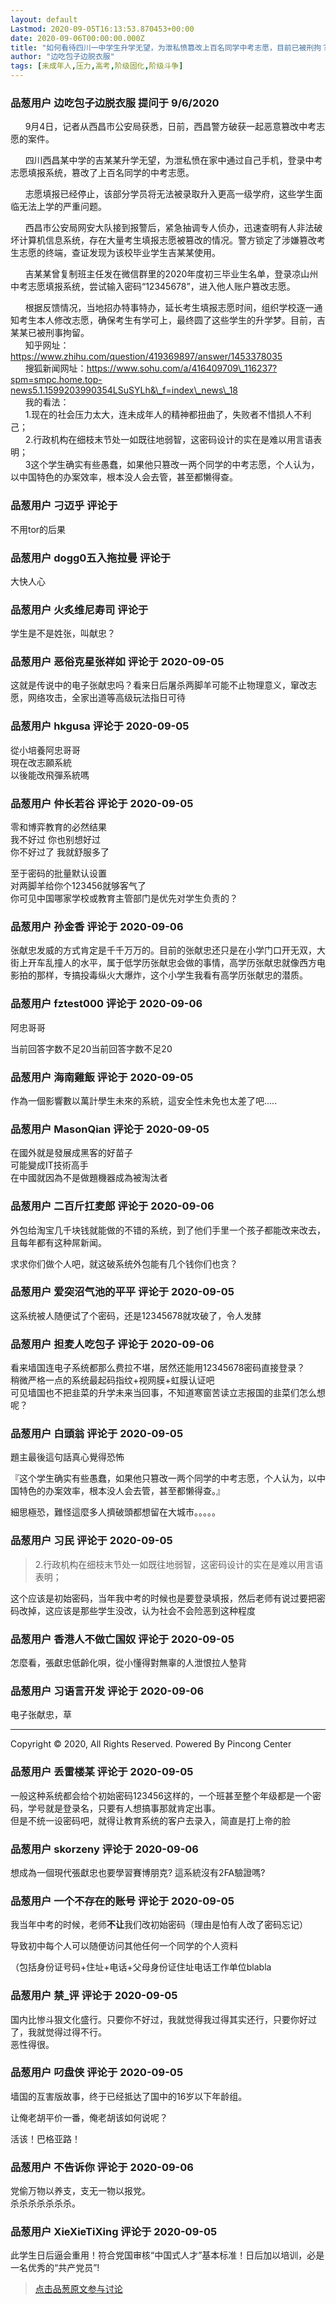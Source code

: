 ```yaml
---
layout: default
Lastmod: 2020-09-05T16:13:53.870453+00:00
date: 2020-09-06T00:00:00.000Z
title: "如何看待四川一中学生升学无望，为泄私愤篡改上百名同学中考志愿，目前已被刑拘？"
author: "边吃包子边脱衣服"
tags: [未成年人,压力,高考,阶级固化,阶级斗争]
---
```



### 品葱用户 **边吃包子边脱衣服** 提问于 9/6/2020
    
      9月4日，记者从西昌市公安局获悉，日前，西昌警方破获一起恶意篡改中考志愿的案件。  
  
      四川西昌某中学的吉某某升学无望，为泄私愤在家中通过自己手机，登录中考志愿填报系统，篡改了上百名同学的中考志愿。  
  
      志愿填报已经停止，该部分学员将无法被录取升入更高一级学府，这些学生面临无法上学的严重问题。  
  
      西昌市公安局网安大队接到报警后，紧急抽调专人侦办，迅速查明有人非法破坏计算机信息系统，存在大量考生填报志愿被篡改的情况。警方锁定了涉嫌篡改考生志愿的终端，查证发现为该校毕业学生吉某某使用。  
  
      吉某某曾复制班主任发在微信群里的2020年度初三毕业生名单，登录凉山州中考志愿填报系统，尝试输入密码“12345678”，进入他人账户篡改志愿。  
  
      根据反馈情况，当地招办特事特办，延长考生填报志愿时间，组织学校逐一通知考生本人修改志愿，确保考生有学可上，最终圆了这些学生的升学梦。目前，吉某某已被刑事拘留。  
      知乎网址：https://www.zhihu.com/question/419369897/answer/1453378035  
      搜狐新闻网址：https://www.sohu.com/a/416409709\_116237?spm=smpc.home.top-news5.1.1599203990354LSuSYLh&\_f=index\_news\_18  
      我的看法：  
      1.现在的社会压力太大，连未成年人的精神都扭曲了，失败者不惜损人不利己；  
      2.行政机构在细枝末节处一如既往地弱智，这密码设计的实在是难以用言语表明；  
      3这个学生确实有些愚蠢，如果他只篡改一两个同学的中考志愿，个人认为，以中国特色的办案效率，根本没人会去管，甚至都懒得查。
    
                

### 品葱用户 **刁迈乎** 评论于 
        
不用tor的后果
        
                

### 品葱用户 **dogg0五入拖拉曼** 评论于 
        
大快人心
        
                

### 品葱用户 **火炙维尼寿司** 评论于 
        
学生是不是姓张，叫献忠？
        
                

### 品葱用户 **恶俗克星张祥如** 评论于 2020-09-05
        
这就是传说中的电子张献忠吗？看来日后屠杀两脚羊可能不止物理意义，窜改志愿，网络攻击，全家出道等高级玩法指日可待
        
                

### 品葱用户 **hkgusa** 评论于 2020-09-05
        
從小培養阿忠哥哥  
現在改志願系統  
以後能改飛彈系統嗎
        
                

### 品葱用户 **仲长若谷** 评论于 2020-09-05
        
零和博弈教育的必然结果  
我不好过 你也别想好过   
你不好过了 我就舒服多了  
  
至于密码的批量默认设置  
对两脚羊给你个123456就够客气了  
你可见中国哪家学校或教育主管部门是优先对学生负责的？
        
                

### 品葱用户 **孙金香** 评论于 2020-09-06
        
张献忠发威的方式肯定是千千万万的。目前的张献忠还只是在小学门口开无双，大街上开车乱撞人的水平，属于低学历张献忠会做的事情，高学历张献忠就像西方电影拍的那样，专搞投毒纵火大爆炸，这个小学生我看有高学历张献忠的潜质。
        
                

### 品葱用户 **fztest000** 评论于 2020-09-06
        
阿忠哥哥  
  
当前回答字数不足20当前回答字数不足20
        
                

### 品葱用户 **海南雞飯** 评论于 2020-09-05
        
作為一個影響數以萬計學生未來的系統，這安全性未免也太差了吧.....
        
                

### 品葱用户 **MasonQian** 评论于 2020-09-05
        
在國外就是發展成黑客的好苗子  
可能變成IT技術高手  
在中國就因為不是做題機器成為被淘汰者
        
                

### 品葱用户 **二百斤扛麦郎** 评论于 2020-09-06
        
外包给淘宝几千块钱就能做的不错的系统，到了他们手里一个孩子都能改来改去，且每年都有这种屌新闻。  
  
求求你们做个人吧，就这破系统外包能有几个钱你们也贪？
        
                

### 品葱用户 **爱突沼气池的平平** 评论于 2020-09-05
        
这系统被人随便试了个密码，还是12345678就攻破了，令人发酵
        
                

### 品葱用户 **担麦人吃包子** 评论于 2020-09-06
        
看来墙国连电子系统都那么费拉不堪，居然还能用12345678密码直接登录？  
稍微严格一点的系统最起码指纹+视网膜+虹膜认证吧  
可见墙国也不把韭菜的升学未来当回事，不知道寒窗苦读立志报国的韭菜们怎么想呢？
        
                

### 品葱用户 **白頭翁** 评论于 2020-09-05
        
題主最後這句話真心覺得恐怖  
  
『这个学生确实有些愚蠢，如果他只篡改一两个同学的中考志愿，个人认为，以中国特色的办案效率，根本没人会去管，甚至都懒得查。』  
  
細思極恐，難怪這麼多人擠破頭都想留在大城市。。。。。
        
                

### 品葱用户 **习民** 评论于 2020-09-05
        
> 2.行政机构在细枝末节处一如既往地弱智，这密码设计的实在是难以用言语表明；

  
这个应该是初始密码，当年我中考的时候也是要登录填报，然后老师有说过要把密码改掉，这应该是那些学生没改，认为社会不会险恶到这种程度
        
                

### 品葱用户 **香港人不做亡国奴** 评论于 2020-09-05
        
怎麼看，張獻忠低齡化唄，從小懂得對無辜的人泄恨拉人墊背
        
                

### 品葱用户 **习语言开发** 评论于 2020-09-06
        
电子张献忠，草  
  

* * *

  
Copyright © 2020, All Rights Reserved. Powered By Pincong Center
        
                

### 品葱用户 **丢雷楼某** 评论于 2020-09-05
        
一般这种系统都会给个初始密码123456这样的，一个班甚至整个年级都是一个密码，学号就是登录名，只要有人想搞事那就肯定出事。  
但是不统一设密码吧，就得让教育系统的客户去录入，简直是打上帝的脸
        
                

### 品葱用户 **skorzeny** 评论于 2020-09-06
        
想成為一個現代張獻忠也要學習賽博朋克? 這系統沒有2FA驗證嗎?
        
                

### 品葱用户 **一个不存在的账号** 评论于 2020-09-05
        
我当年中考的时候，老师**不让**我们改初始密码（理由是怕有人改了密码忘记）  
  
导致初中每个人可以随便访问其他任何一个同学的个人资料  
  
（包括身份证号码+住址+电话+父母身份证住址电话工作单位blabla
        
                

### 品葱用户 **禁_评** 评论于 2020-09-05
        
国内比惨斗狠文化盛行。只要你不好过，我就觉得我过得其实还行，只要你好过了，我就觉得过得不行。  
恶性得很。
        
                

### 品葱用户 **叼盘侠** 评论于 2020-09-05
        
墙国的互害版故事，终于已经抵达了国中的16岁以下年龄组。  
  
让俺老胡平价一番，俺老胡该如何说呢？  
  
活该！巴格亚路！
        
                

### 品葱用户 **不告诉你** 评论于 2020-09-06
        
党偷万物以养支，支无一物以报党。  
杀杀杀杀杀杀杀。
        
                

### 品葱用户 **XieXieTiXing** 评论于 2020-09-05
        
此学生日后逼会重用！符合党国审核“中国式人才”基本标准！日后加以培训，必是一名优秀的“共产党员”!
        
                





> [点击品葱原文参与讨论](https://pincong.rocks/question/30623)

